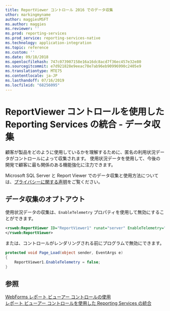 ```yaml
---
title: ReportViewer コントロール 2016 でのデータ収集
uthor: markingmyname
author: maggiesMSFT
ms.author: maggies
ms.reviewer: ''
ms.prod: reporting-services
ms.prod_service: reporting-services-native
ms.technology: application-integration
ms.topic: reference
ms.custom: ''
ms.date: 09/18/2018
ms.openlocfilehash: 747c073907158e16a16dc8acd7f36ec457e32e80
ms.sourcegitcommit: e7d921828e9eeac78e7ab96eb90996990c2405e9
ms.translationtype: MTE75
ms.contentlocale: ja-JP
ms.lasthandoff: 07/16/2019
ms.locfileid: "68256095"
---
```

# <a name="integrating-reporting-services-using-reportviewer-controls---data-collection"></a>ReportViewer コントロールを使用した Reporting Services の統合 - データ収集

顧客が製品をどのように使用しているかを理解するために、匿名の利用状況データがコントロールによって収集されます。 使用状況データを使用して、今後の開発で顧客に最も関係のある機能強化に注力できます。

Microsoft SQL Server と Report Viewer でのデータ収集と使用方法については、[プライバシーに関する声明](https://go.microsoft.com/fwlink/?LinkID=868444)をご覧ください。

## <a name="opting-out-of-data-collection"></a>データ収集のオプトアウト

使用状況データの収集は、```EnableTelemetry``` プロパティを使用して無効にすることができます。

```xml
<rsweb:ReportViewer ID="ReportViewer1" runat="server" EnableTelemetry="false">
</rsweb:ReportViewer>
```

または、コントロールがレンダリングされる前にプログラムで無効にできます。
    
```csharp
protected void Page_Load(object sender, EventArgs e)
{
    ReportViewer1.EnableTelemetry = false;
}
```
## <a name="see-also"></a>参照

[WebForms レポート ビューアー コントロールの使用](../../reporting-services/application-integration/using-the-webforms-reportviewer-control.md)  
[レポート ビューアー コントロールを使用した Reporting Services の統合](../../reporting-services/application-integration/integrating-reporting-services-using-reportviewer-controls.md) 



